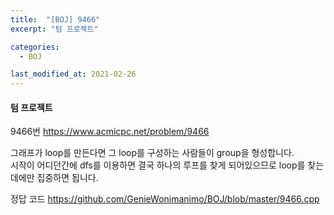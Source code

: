 ```yaml
---
title:  "[BOJ] 9466"
excerpt: "텀 프로젝트"

categories:
  - BOJ

last_modified_at: 2021-02-26
---
```


#### 텀 프로젝트

9466번 <https://www.acmicpc.net/problem/9466>

그래프가 loop를 만든다면 그 loop를 구성하는 사람들이 group을 형성합니다.<br>
시작이 어디던간에 dfs를 이용하면 결국 하나의 루프를 찾게 되어있으므로 loop를 찾는 데에만 집중하면 됩니다.

정답 코드 <https://github.com/GenieWonimanimo/BOJ/blob/master/9466.cpp>